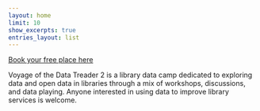 ```yaml
---
layout: home
limit: 10
show_excerpts: true
entries_layout: list
---
```


[Book your free place here](https://datatreaders2.eventbrite.com)

Voyage of the Data Treader 2 is a library data camp dedicated to exploring data and open data in libraries through a mix of workshops, discussions, and data playing. Anyone interested in using data to improve library services is welcome.
